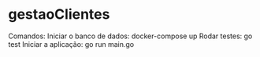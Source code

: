 # gestaoClientes

Comandos:
Iniciar o banco de dados: docker-compose up
Rodar testes: go test
Iniciar a aplicação: go run main.go
